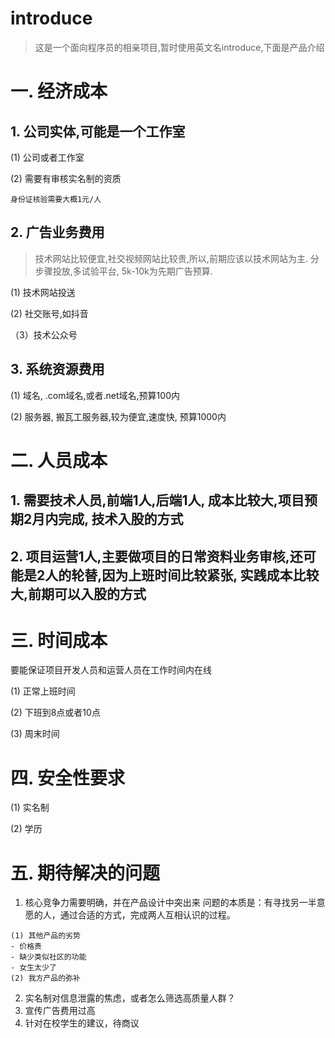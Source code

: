 # introduce
> 这是一个面向程序员的相亲项目,暂时使用英文名introduce,下面是产品介绍

# 一. 经济成本
## 1. 公司实体,可能是一个工作室

(1) 公司或者工作室

(2) 需要有审核实名制的资质
```
身份证核验需要大概1元/人
```

## 2. 广告业务费用
> 技术网站比较便宜,社交视频网站比较贵,所以,前期应该以技术网站为主.
> 分步骤投放,多试验平台, 5k-10k为先期广告预算.

(1) 技术网站投送

(2) 社交账号,如抖音

（3）技术公众号


## 3. 系统资源费用

(1) 域名, .com域名,或者.net域名,预算100内

(2) 服务器, 搬瓦工服务器,较为便宜,速度快, 预算1000内

# 二. 人员成本
## 1. 需要技术人员,前端1人,后端1人, 成本比较大,项目预期2月内完成, 技术入股的方式

## 2. 项目运营1人,主要做项目的日常资料业务审核,还可能是2人的轮替,因为上班时间比较紧张,  实践成本比较大,前期可以入股的方式
# 三. 时间成本
要能保证项目开发人员和运营人员在工作时间内在线

(1) 正常上班时间

(2) 下班到8点或者10点

(3) 周末时间

# 四. 安全性要求
(1) 实名制

(2) 学历

# 五. 期待解决的问题
1. 核心竞争力需要明确，并在产品设计中突出来
问题的本质是：有寻找另一半意愿的人，通过合适的方式，完成两人互相认识的过程。
```
(1) 其他产品的劣势
- 价格贵
- 缺少类似社区的功能
- 女生太少了 
(2) 我方产品的弥补
```
2. 实名制对信息泄露的焦虑，或者怎么筛选高质量人群？
3. 宣传广告费用过高
4. 针对在校学生的建议，待商议

